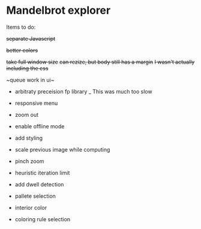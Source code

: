 Mandelbrot explorer
===================

Items to do:

~~separate Javascript~~

~~better colors~~

~~take full window size~~
~~can rezize, but body still has a margin~~
~~I wasn't actually including the css~~

~queue work in ui~

- arbitraty preceision fp library
  _ This was much too slow
  
- responsive menu

- zoom out

- enable offline mode

- add styling

- scale previous image while computing

- pinch zoom

- heuristic iteration limit

- add dwell detection

- pallete selection

- interior color

- coloring rule selection

